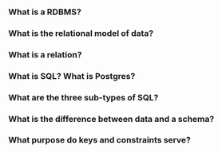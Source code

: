 ### What is a RDBMS?

### What is the relational model of data?

### What is a relation?

### What is SQL? What is Postgres?

### What are the three sub-types of SQL?

### What is the difference between data and a schema?

### What purpose do keys and constraints serve?

### 
